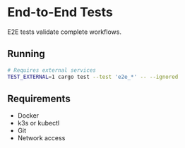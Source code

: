 # End-to-End Tests

E2E tests validate complete workflows.

## Running

```bash
# Requires external services
TEST_EXTERNAL=1 cargo test --test 'e2e_*' -- --ignored
```

## Requirements

- Docker
- k3s or kubectl
- Git
- Network access
